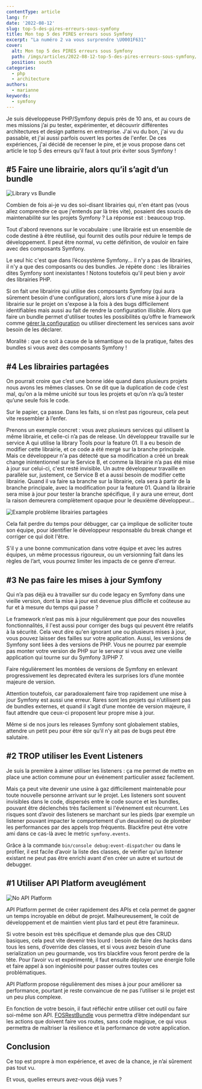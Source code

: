 ```yaml
---
contentType: article
lang: fr
date: '2022-08-12'
slug: top-5-des-pires-erreurs-sous-symfony
title: Mon top 5 des PIRES erreurs sous Symfony
excerpt: "La numéro 2 va vous surprendre \U0001F631"
cover:
  alt: Mon top 5 des PIRES erreurs sous Symfony
  path: /imgs/articles/2022-08-12-top-5-des-pires-erreurs-sous-symfony/cover.jpg
  position: south
categories:
  - php
  - architecture
authors:
  - marianne
keywords:
  - symfony
---
```


Je suis développeuse PHP/Symfony depuis près de 10 ans, et au cours de mes missions j’ai pu tester, expérimenter, et découvrir différentes architectures et design patterns en entreprise. J'ai vu du bon, j'ai vu du passable, et j'ai aussi parfois ouvert les portes de l'enfer. De ces expériences, j'ai décidé de recenser le pire, et je vous propose dans cet article le top 5 des erreurs qu’il faut à tout prix éviter sous Symfony !

## #5 Faire une librairie, alors qu’il s’agit d’un bundle

![Library vs Bundle]({BASE_URL}/imgs/articles/2022-08-12-top-5-des-pires-erreurs-sous-symfony/libraryvsbundle.png?width=300)

Combien de fois ai-je vu des soi-disant librairies qui, n'en étant pas (vous allez comprendre ce que j'entends par là très vite), posaient des soucis de maintenabilité sur les projets Symfony ? La réponse est : beaucoup trop.

Tout d'abord revenons sur le vocabulaire : une librairie est un ensemble de code destiné à être réutilisé, qui fournit des outils pour réduire le temps de développement. Il peut être normal, vu cette définition, de vouloir en faire avec des composants Symfony.

Le seul hic c'est que dans l’écosystème Symfony... il n'y a pas de librairies, il n'y a que des composants ou des bundles. Je répète donc : les librairies dites Symfony sont inexistantes ! Notons toutefois qu'il peut bien y avoir des librairies PHP.

Si on fait une librairire qui utilise des composants Symfony (qui aura sûrement besoin d'une configuration), alors lors d'une mise à jour de la librairie sur le projet on s'expose à la fois à des bugs difficilement identifiables mais aussi au fait de rendre la configuration illisible.
Alors que faire un bundle permet d'utiliser toutes les possibilités qu’offre le framework comme [gérer la configuration](https://symfony.com/doc/current/bundles/configuration.html) ou utiliser directement les services sans avoir besoin de les déclarer.

Moralité : que ce soit à cause de la sémantique ou de la pratique, faites des bundles si vous avez des composants Symfony !


## #4 Les librairies partagées
On pourrait croire que c’est une bonne idée quand dans plusieurs projets nous avons les mêmes classes. On se dit que la duplication de code c’est mal, qu'on a la même unicité sur tous les projets et qu’on n’a qu’à tester qu’une seule fois le code.

Sur le papier, ça passe. Dans les faits, si on n’est pas rigoureux, cela peut vite ressembler à l’enfer.

Prenons un exemple concret : vous avez plusieurs services qui utilisent la même librairie, et celle-ci n’a pas de release.
Un développeur travaille sur le service A qui utilise la library Tools pour la feature 01. Il a eu besoin de modifier cette librairie, et ce code a été mergé sur la branche principale.
Mais ce développeur n'a pas détecté que sa modification a créé un break change inintentionnel sur le Service B, et comme la librairie n’a pas été mise à jour sur celui-ci, c'est resté invisible.
Un autre développeur travaille en parallèle sur, justement, ce Service B et a aussi besoin de modifier cette librairie. Quand il va faire sa branche sur la librairie, cela sera à partir de la branche principale, avec la modification pour la feature 01. Quand la librairie sera mise à jour pour tester la branche spécifique, il y aura une erreur, dont la raison demeurera complètement opaque pour le deuxième développeur...

![Example problème librairies partagées]({BASE_URL}/imgs/articles/2022-08-12-top-5-des-pires-erreurs-sous-symfony/librairies-partagees.png?width=600)

Cela fait perdre du temps pour débugger, car ça implique de solliciter toute son équipe, pour identifier le développeur responsable du break change et corriger ce qui doit l'être.

S'il y a une bonne communication dans votre équipe et avec les autres équipes, un même processus rigoureux, ou un versionning fait dans les règles de l’art, vous pourrez limiter les impacts de ce genre d'erreur.

## #3 Ne pas faire les mises à jour Symfony
Qui n’a pas déjà eu à travailler sur du code legacy en Symfony dans une vieille version, dont la mise à jour est devenue plus difficile et coûteuse au fur et à mesure du temps qui passe ?

Le framework n’est pas mis à jour régulièrement que pour des nouvelles fonctionnalités, il l'est aussi pour corriger des bugs qui peuvent être relatifs à la sécurité. Cela veut dire qu'en ignorant une ou plusieurs mises à jour, vous pouvez laisser des failles sur votre application.
Aussi, les versions de Symfony sont liées à des versions de PHP. Vous ne pourrez par exemple pas monter votre version de PHP sur le serveur si vous avez une vieille application qui tourne sur du Symfony 3/PHP 7.

Faire régulièrement les montées de versions de Symfony en enlevant progressivement les deprecated évitera les surprises lors d’une montée majeure de version.

Attention toutefois, car paradoxalement faire trop rapidement une mise à jour Symfony est aussi une erreur.
Rares sont les projets qui n’utilisent pas de bundles externes, et quand il s’agit d’une montée de version majeure, il faut attendre que ceux-ci proposent leur propre mise à jour.

Même si de nos jours les releases Symfony sont globalement stables, attendre un petit peu pour être sûr qu’il n’y ait pas de bugs peut être salutaire.

## #2 TROP utiliser les Event Listeners

Je suis la première à aimer utiliser les listeners : ça me permet de mettre en place une action commune pour un événement particulier assez facilement.

Mais ça peut vite devenir une usine à gaz difficilement maintenable pour toute nouvelle personne arrivant sur le projet.
Les listeners sont souvent invisibles dans le code, dispersés entre le code source et les bundles, pouvant être déclenchés très facilement si l'événement est récurrent. Les risques sont d’avoir des listeners se marchant sur les pieds (par exemple un listener pouvant impacter le comportement d'un deuxième) ou de plomber les performances par des appels trop fréquents. Blackfire peut être votre ami dans ce cas-là avec le metric `symfony.events`.

Grâce à la commande `bin/console debug:event-dispatcher` ou dans le profiler, il est facile d’avoir la liste des classes, de vérifier qu'un listener existant ne peut pas être enrichi avant d'en créer un autre et surtout de debugger.

## #1 Utiliser API Platform aveuglément

![No API Platform]({BASE_URL}/imgs/articles/2022-08-12-top-5-des-pires-erreurs-sous-symfony/no-api-platform.png?width=200)

API Platform permet de créer rapidement des APIs et cela permet de gagner un temps incroyable en début de projet. Malheureusement, le coût de développement et de maintien vient plus tard et peut être faramineux.

Si votre besoin est très spécifique et demande plus que des CRUD basiques, cela peut vite devenir très lourd : besoin de faire des hacks dans tous les sens, d’override des classes, et si vous avez besoin d’une serialization un peu gourmande, vos tirs blackfire vous feront perdre de la tête. Pour l’avoir vu et expérimenté, il faut ensuite déployer une énergie folle et faire appel à son ingéniosité pour passer outres toutes ces problématiques.

API Platform propose régulièrement des mises à jour pour améliorer sa performance, pourtant je reste convaincue de ne pas l’utiliser si le projet est un peu plus complexe.

En fonction de votre besoin, il faut réfléchir entre utiliser cet outil ou faire soi-même son API. [FOSRestBundle](https://github.com/FriendsOfSymfony/FOSRestBundle) vous permettra d’être indépendant sur les actions que doivent faire vos routes, sans code magique, ce qui vous permettra de maîtriser la résilience et la performance de votre application.

## Conclusion
Ce top est propre à mon expérience, et avec de la chance, je n’ai sûrement pas tout vu.

Et vous, quelles erreurs avez-vous déjà vues ?
